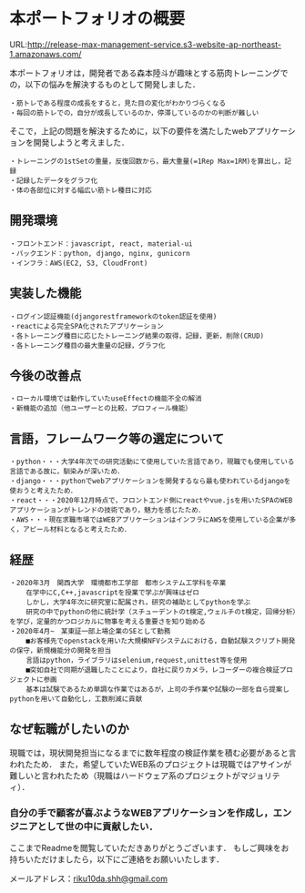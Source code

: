 # 本ポートフォリオの概要

URL:http://release-max-management-service.s3-website-ap-northeast-1.amazonaws.com/

本ポートフォリオは，開発者である森本陸斗が趣味とする筋肉トレーニングでの，以下の悩みを解決するものとして開発しました．

    ・筋トレである程度の成長をすると，見た目の変化がわかりづらくなる
    ・毎回の筋トレでの，自分が成長しているのか，停滞しているのかの判断が難しい
そこで，上記の問題を解決するために，以下の要件を満たしたwebアプリケーションを開発しようと考えました．

    ・トレーニングの1stSetの重量，反復回数から，最大重量(=1Rep Max=1RM)を算出し，記録
    ・記録したデータをグラフ化
    ・体の各部位に対する幅広い筋トレ種目に対応

## 開発環境

    ・フロントエンド：javascript, react, material-ui
    ・バックエンド：python, django, nginx, gunicorn
    ・インフラ：AWS(EC2, S3, CloudFront)

## 実装した機能
    ・ログイン認証機能(djangorestframeworkのtoken認証を使用)
    ・reactによる完全SPA化されたアプリケーション
    ・各トレーニング種目に応じたトレーニング結果の取得，記録，更新，削除(CRUD)
    ・各トレーニング種目の最大重量の記録，グラフ化
    
## 今後の改善点
    ・ローカル環境では動作していたuseEffectの機能不全の解消
    ・新機能の追加（他ユーザーとの比較，プロフィール機能）
    
## 言語，フレームワーク等の選定について
    ・python・・・大学4年次での研究活動にて使用していた言語であり，現職でも使用している言語である故に，馴染みが深いため．
    ・django・・・pythonでwebアプリケーションを開発するなら最も使われているdjangoを使おうと考えたため．
    ・react・・・2020年12月時点で，フロントエンド側にreactやvue.jsを用いたSPAのWEBアプリケーションがトレンドの技術であり，魅力を感じたため．
    ・AWS・・・現在求職市場ではWEBアプリケーションはインフラにAWSを使用している企業が多く，アピール材料となると考えたため．
    
## 経歴
    ・2020年3月　関西大学　環境都市工学部　都市システム工学科を卒業
        在学中にC,C++,javascriptを授業で学ぶが興味はゼロ
        しかし，大学4年次に研究室に配属され，研究の補助としてpythonを学ぶ
        研究の中でpythonの他に統計学（スチューデントのt検定,ウェルチのt検定，回帰分析）を学び，定量的かつロジカルに物事を考える重要さを知り始める
    ・2020年4月~　某東証一部上場企業のSEとして勤務
        ■お客様先でopenstackを用いた大規模NFVシステムにおける，自動試験スクリプト開発の保守，新規機能分の開発を担当
        言語はpython，ライブラリはselenium,request,unittest等を使用
        ■突如自社で同期が退職したことにより，自社に戻りカメラ，レコーダーの複合検証プロジェクトに参画
        基本は試験であるため単調な作業ではあるが，上司の手作業や試験の一部を自ら提案しpythonを用いて自動化し，工数削減に貢献
   
## なぜ転職がしたいのか
現職では，現状開発担当になるまでに数年程度の検証作業を積む必要があると言われたため．
また，希望していたWEB系のプロジェクトは現職ではアサインが難しいと言われたため（現職はハードウェア系のプロジェクトがマジョリティ）．

### 自分の手で顧客が喜ぶようなWEBアプリケーションを作成し，エンジニアとして世の中に貢献したい．

ここまでReadmeを閲覧していただきありがとうございます．
もしご興味をお持ちいただけましたら，以下にご連絡をお願いいたします．

メールアドレス：riku10da.shh@gmail.com
    
